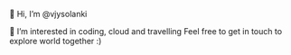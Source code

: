 👋 Hi, I’m @vjysolanki

👀 I’m interested in coding, cloud and travelling
Feel free to get in touch to explore world together :)


<!---
vjysolanki/vjysolanki is a ✨ special ✨ repository because its `README.md` (this file) appears on your GitHub profile.
You can click the Preview link to take a look at your changes.
--->

